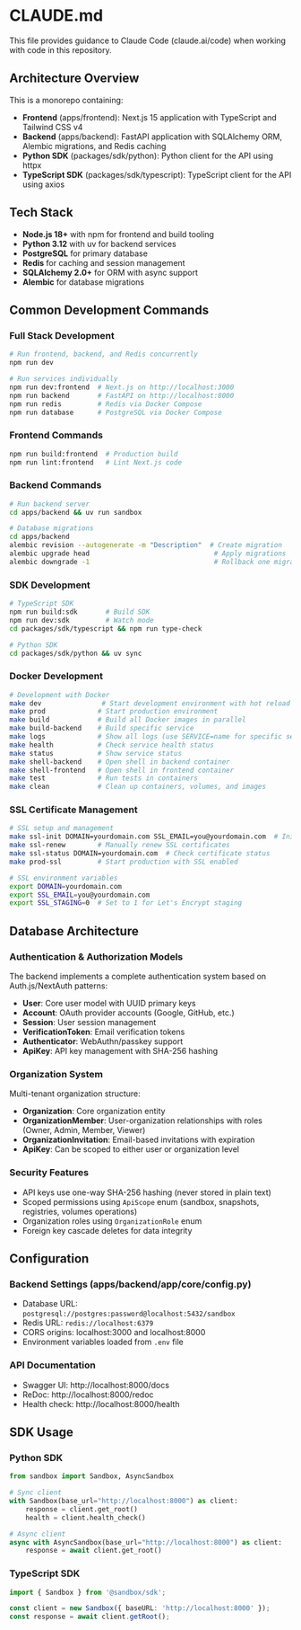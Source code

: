 # CLAUDE.md

This file provides guidance to Claude Code (claude.ai/code) when working with code in this repository.

## Architecture Overview

This is a monorepo containing:

- **Frontend** (apps/frontend): Next.js 15 application with TypeScript and Tailwind CSS v4
- **Backend** (apps/backend): FastAPI application with SQLAlchemy ORM, Alembic migrations, and Redis caching
- **Python SDK** (packages/sdk/python): Python client for the API using httpx
- **TypeScript SDK** (packages/sdk/typescript): TypeScript client for the API using axios

## Tech Stack

- **Node.js 18+** with npm for frontend and build tooling
- **Python 3.12** with uv for backend services
- **PostgreSQL** for primary database
- **Redis** for caching and session management
- **SQLAlchemy 2.0+** for ORM with async support
- **Alembic** for database migrations

## Common Development Commands

### Full Stack Development

```bash
# Run frontend, backend, and Redis concurrently
npm run dev

# Run services individually
npm run dev:frontend  # Next.js on http://localhost:3000
npm run backend       # FastAPI on http://localhost:8000
npm run redis         # Redis via Docker Compose
npm run database      # PostgreSQL via Docker Compose
```

### Frontend Commands

```bash
npm run build:frontend  # Production build
npm run lint:frontend   # Lint Next.js code
```

### Backend Commands

```bash
# Run backend server
cd apps/backend && uv run sandbox

# Database migrations
cd apps/backend
alembic revision --autogenerate -m "Description"  # Create migration
alembic upgrade head                               # Apply migrations
alembic downgrade -1                               # Rollback one migration
```

### SDK Development

```bash
# TypeScript SDK
npm run build:sdk       # Build SDK
npm run dev:sdk         # Watch mode
cd packages/sdk/typescript && npm run type-check

# Python SDK
cd packages/sdk/python && uv sync
```

### Docker Development

```bash
# Development with Docker
make dev               # Start development environment with hot reload
make prod             # Start production environment  
make build            # Build all Docker images in parallel
make build-backend    # Build specific service
make logs             # Show all logs (use SERVICE=name for specific service)
make health           # Check service health status
make status           # Show service status
make shell-backend    # Open shell in backend container
make shell-frontend   # Open shell in frontend container  
make test             # Run tests in containers
make clean            # Clean up containers, volumes, and images
```

### SSL Certificate Management

```bash
# SSL setup and management
make ssl-init DOMAIN=yourdomain.com SSL_EMAIL=you@yourdomain.com  # Initialize SSL certificates
make ssl-renew        # Manually renew SSL certificates
make ssl-status DOMAIN=yourdomain.com  # Check certificate status
make prod-ssl         # Start production with SSL enabled

# SSL environment variables
export DOMAIN=yourdomain.com
export SSL_EMAIL=you@yourdomain.com
export SSL_STAGING=0  # Set to 1 for Let's Encrypt staging
```

## Database Architecture

### Authentication & Authorization Models

The backend implements a complete authentication system based on Auth.js/NextAuth patterns:

- **User**: Core user model with UUID primary keys
- **Account**: OAuth provider accounts (Google, GitHub, etc.)
- **Session**: User session management
- **VerificationToken**: Email verification tokens
- **Authenticator**: WebAuthn/passkey support
- **ApiKey**: API key management with SHA-256 hashing

### Organization System

Multi-tenant organization structure:

- **Organization**: Core organization entity
- **OrganizationMember**: User-organization relationships with roles (Owner, Admin, Member, Viewer)
- **OrganizationInvitation**: Email-based invitations with expiration
- **ApiKey**: Can be scoped to either user or organization level

### Security Features

- API keys use one-way SHA-256 hashing (never stored in plain text)
- Scoped permissions using `ApiScope` enum (sandbox, snapshots, registries, volumes operations)
- Organization roles using `OrganizationRole` enum
- Foreign key cascade deletes for data integrity

## Configuration

### Backend Settings (apps/backend/app/core/config.py)

- Database URL: `postgresql://postgres:password@localhost:5432/sandbox`
- Redis URL: `redis://localhost:6379`
- CORS origins: localhost:3000 and localhost:8000
- Environment variables loaded from `.env` file

### API Documentation

- Swagger UI: http://localhost:8000/docs
- ReDoc: http://localhost:8000/redoc
- Health check: http://localhost:8000/health

## SDK Usage

### Python SDK

```python
from sandbox import Sandbox, AsyncSandbox

# Sync client
with Sandbox(base_url="http://localhost:8000") as client:
    response = client.get_root()
    health = client.health_check()

# Async client
async with AsyncSandbox(base_url="http://localhost:8000") as client:
    response = await client.get_root()
```

### TypeScript SDK

```typescript
import { Sandbox } from '@sandbox/sdk';

const client = new Sandbox({ baseURL: 'http://localhost:8000' });
const response = await client.getRoot();
```
